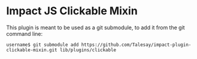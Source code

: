 # Impact JS Clickable Mixin

This plugin is meant to be used as a git submodule, to add it from the git command line:

```
username$ git submodule add https://github.com/Talesay/impact-plugin-clickable-mixin.git lib/plugins/clickable
```
